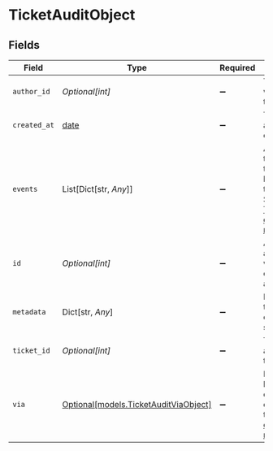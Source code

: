# TicketAuditObject


## Fields

| Field                                                                                                                                                                | Type                                                                                                                                                                 | Required                                                                                                                                                             | Description                                                                                                                                                          |
| -------------------------------------------------------------------------------------------------------------------------------------------------------------------- | -------------------------------------------------------------------------------------------------------------------------------------------------------------------- | -------------------------------------------------------------------------------------------------------------------------------------------------------------------- | -------------------------------------------------------------------------------------------------------------------------------------------------------------------- |
| `author_id`                                                                                                                                                          | *Optional[int]*                                                                                                                                                      | :heavy_minus_sign:                                                                                                                                                   | The user who created the audit                                                                                                                                       |
| `created_at`                                                                                                                                                         | [date](https://docs.python.org/3/library/datetime.html#date-objects)                                                                                                 | :heavy_minus_sign:                                                                                                                                                   | The time the audit was created                                                                                                                                       |
| `events`                                                                                                                                                             | List[Dict[str, *Any*]]                                                                                                                                               | :heavy_minus_sign:                                                                                                                                                   | An array of the events that happened in this audit. See the [Ticket Audit events reference](/documentation/ticketing/reference-guides/ticket-audit-events-reference) |
| `id`                                                                                                                                                                 | *Optional[int]*                                                                                                                                                      | :heavy_minus_sign:                                                                                                                                                   | Automatically assigned when creating audits                                                                                                                          |
| `metadata`                                                                                                                                                           | Dict[str, *Any*]                                                                                                                                                     | :heavy_minus_sign:                                                                                                                                                   | Metadata for the audit, custom and system data                                                                                                                       |
| `ticket_id`                                                                                                                                                          | *Optional[int]*                                                                                                                                                      | :heavy_minus_sign:                                                                                                                                                   | The ID of the associated ticket                                                                                                                                      |
| `via`                                                                                                                                                                | [Optional[models.TicketAuditViaObject]](../models/ticketauditviaobject.md)                                                                                           | :heavy_minus_sign:                                                                                                                                                   | Describes how the object was created. See the [Via object reference](/documentation/ticketing/reference-guides/via-object-reference)                                 |